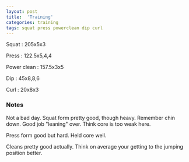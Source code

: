 ```yaml
---
layout: post
title:  'Training'
categories: training
tags: squat press powerclean dip curl
---
```


Squat       :   205x5x3

Press       :   122.5x5,4,4

Power clean :   157.5x3x5

Dip         :   45x8,8,6

Curl        :   20x8x3

### Notes

Not a bad day. Squat form pretty good, though heavy. Remember chin down. Good job
"leaning" over. Think core is too weak here.

Press form good but hard. Held core well.

Cleans pretty good actually. Think on average your getting to the jumping position
better.

